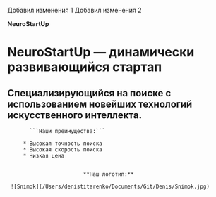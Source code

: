 
Добавил изменения 1
Добавил изменения 2

 **NeuroStartUp**
#  NeuroStartUp — динамически развивающийся стартап
##  Cпециализирующийся на поиске с использованием новейших технологий искусственного интеллекта.

           ```Наши преимущества:```

         * Высокая точность поиска
         * Высокая скорость поиска
         * Низкая цена


                            **Наш логотип:**

     ![Snimok](/Users/denistitarenko/Documents/Git/Denis/Snimok.jpg)
        
